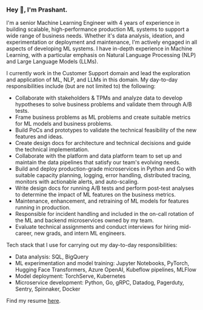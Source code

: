 ### Hey 👋, I'm Prashant.

I'm a senior Machine Learning Engineer with 4 years of experience in building scalable, high-performance production ML systems to support a wide range of business needs. Whether it's data analysis, ideation, and experimentation or deployment and maintenance, I'm actively engaged in all aspects of developing ML systems. I have in-depth experience in Machine Learning, with a particular emphasis on Natural Language Processing (NLP) and Large Language Models (LLMs).

I currently work in the Customer Support domain and lead the exploration and application of ML, NLP, and LLMs in this domain. My day-to-day responsibilities include (but are not limited to) the following:

- Collaborate with stakeholders & TPMs and analyze data to develop hypotheses to solve business problems and validate them through A/B tests.
- Frame business problems as ML problems and create suitable metrics for ML models and business problems.
- Build PoCs and prototypes to validate the technical feasibility of the new features and ideas.
- Create design docs for architecture and technical decisions and guide the technical implementation.
- Collaborate with the platform and data platform team to set up and maintain the data pipelines that satisfy our team's evolving needs.
- Build and deploy production-grade microservices in Python and Go with suitable capacity planning, logging, error handling, distributed tracing, monitors with actionable alerts, and auto-scaling.
- Write design docs for running A/B tests and perform post-test analyses to determine the impact of ML features on the business metrics.
- Maintenance, enhancement, and retraining of ML models for features running in production.
- Responsible for incident handling and included in the on-call rotation of the ML and backend microservices owned by my team.
- Evaluate technical assignments and conduct interviews for hiring mid-career, new grads, and intern ML engineers.

Tech stack that I use for carrying out my day-to-day responsibilities:

- Data analysis: SQL, BigQuery
- ML experimentation and model training: Jupyter Notebooks, PyTorch, Hugging Face Transformers, Azure OpenAI, Kubeflow pipelines, MLFlow
- Model deployment: TorchServe, Kubernetes
- Microservice development: Python, Go, gRPC, Datadog, Pagerduty, Sentry, Spinnaker, Docker

Find my resume [here](https://anandprashant.com/).
  